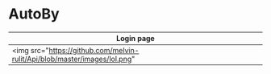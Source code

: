 # AutoBy
| Login page | 
| ------------ | 
|<img src="https://github.com/melvin-rulit/Api/blob/master/images/lol.png"|


